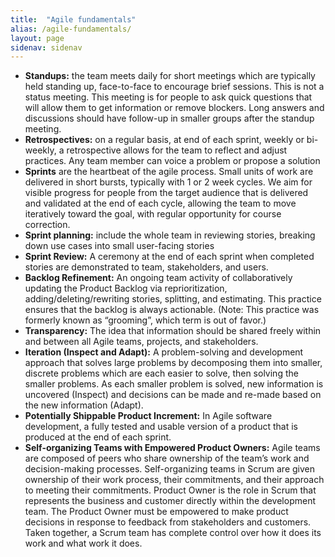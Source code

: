 ```yaml
---
title:  "Agile fundamentals"
alias: /agile-fundamentals/
layout: page
sidenav: sidenav
---
```


- **Standups:** the team meets daily for short meetings which are typically held standing up, face-to-face to encourage brief sessions. This is not a status meeting. This meeting is for people to ask quick questions that will allow them to get information or remove blockers. Long answers and discussions should have follow-up in smaller groups after the standup meeting.
- **Retrospectives:** on a regular basis, at end of each sprint, weekly or bi-weekly, a retrospective allows for the team to reflect and adjust practices. Any team member can voice a problem or propose a solution
- **Sprints** are the heartbeat of the agile process. Small units of work are delivered in short bursts, typically with 1 or 2 week cycles. We aim for visible progress for people from the target audience that is delivered and validated at the end of each cycle, allowing the team to move iteratively toward the goal, with regular opportunity for course correction.
- **Sprint planning:** include the whole team in reviewing stories, breaking down use cases into small user-facing stories
- **Sprint Review:** A ceremony at the end of each sprint when completed stories are demonstrated to team, stakeholders, and users.
- **Backlog Refinement:** An ongoing team activity of collaboratively updating the Product Backlog via reprioritization, adding/deleting/rewriting stories, splitting, and estimating. This practice ensures that the backlog is always actionable. (Note: This practice was formerly known as “grooming”, which term is out of favor.)
- **Transparency:** The idea that information should be shared freely within and between all Agile teams, projects, and stakeholders.
- **Iteration (Inspect and Adapt):** A problem-solving and development approach that solves large problems by decomposing them into smaller, discrete problems which are each easier to solve, then solving the smaller problems. As each smaller problem is solved, new information is uncovered (Inspect) and decisions can be made and re-made based on the new information (Adapt).
- **Potentially Shippable Product Increment:** In Agile software development, a fully tested and usable version of a product that is produced at the end of each sprint.
- **Self-organizing Teams with Empowered Product Owners:** Agile teams are composed of peers who share ownership of the team’s work and decision-making processes. Self-organizing teams in Scrum are given ownership of their work process, their commitments, and their approach to meeting their commitments.  Product Owner is the role in Scrum that represents the business and customer directly within the development team. The Product Owner must be empowered to make product decisions in response to feedback from stakeholders and customers. Taken together, a Scrum team has complete control over how it does its work and what work it does.
